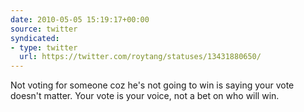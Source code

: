 ```yaml
---
date: 2010-05-05 15:19:17+00:00
source: twitter
syndicated:
- type: twitter
  url: https://twitter.com/roytang/statuses/13431880650/
---
```


Not voting for someone coz he's not going to win is saying your vote doesn't matter. Your vote is your voice, not a bet on who will win.